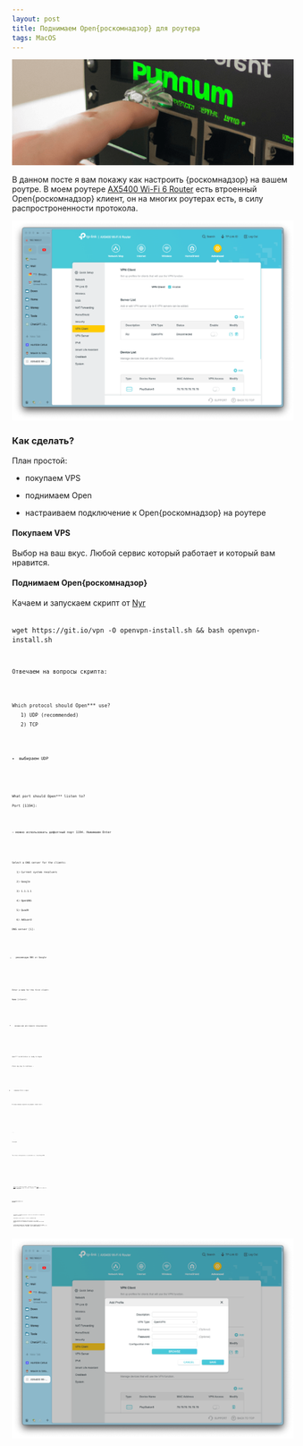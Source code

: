 ```yaml
---
layout: post
title: Поднимаем Open{роскомнадзор} для роутера
tags: MacOS
---
```

![](https://raw.githubusercontent.com/tatarinovms/tatarinovms.github.io/master/images/posts/OpenRKN/logo.png)

В данном посте я вам покажу как настроить {роскомнадзор} на вашем роутре. В моем роутере [AX5400 Wi-Fi 6 Router](https://www.tp-link.com/ru/home-networking/wifi-router/archer-ax73/) есть втроенный Open{роскомнадзор} клиент, он на многих роутерах есть, в силу распростроненности протокола. 

![](https://raw.githubusercontent.com/tatarinovms/tatarinovms.github.io/master/images/posts/OpenRKN/1.png)

### Как сделать?

План простой:

- покупаем VPS

- поднимаем Open 

- настраиваем подключение к Open{роскомнадзор} на роутере

#### Покупаем VPS  

Выбор на ваш вкус. Любой сервис который работает и который вам нравится.

#### Поднимаем Open{роскомнадзор}

Качаем и запускаем скрипт от [Nyr](https://github.com/tatarinovms/openvpn-install)

<code>
wget https://git.io/vpn -O openvpn-install.sh && bash openvpn-install.sh
<code> 

Отвечаем на вопросы скрипта:

<code>
Which protocol should Open*** use?
   1) UDP (recommended)
   2) TCP
<code>

- выбираем UDP

<code>
What port should Open*** listen to?
Port [1194]:
<code>

— можно использовать дефолтный порт 1194. Нажимаем Enter

<code>
Select a DNS server for the clients:
   1) Current system resolvers
   2) Google
   3) 1.1.1.1
   4) OpenDNS
   5) Quad9
   6) AdGuard
DNS server [1]:
<code>

- рекомендую DNS от Google

<code>
Enter a name for the first client:
Name [client]:
<code>

- вводим имя для первого пользователя

<code>
Open*** installation is ready to begin.
Press any key to continue...
<code>

- нажимаем Enter и ждемс

В конце вывода скрипта вы увидите такой текст 

<code>
....
Finished!

The client configuration is available in: /root/blog.oВПН

<code>

- это и есть нужный нам конфиг. Скачайте его через [scp](https://baks.dev/article/terminal/how-to-use-scp-command-to-securely-transfer-files), [sftp](https://www.digitalocean.com/community/tutorials/sftp-ru), просто скопируйте через cat себе в "блокнот"...кароче как-то добутьте файл c вируталки.


#### Настраиваем коннект на роутере

- логинимся в вебморду роутера. У меня это 192.168.0.1 и вводим ваш пароль к роутеру

- переходим в пункт Open*** client и нажимаем ADD

- вводим название подключения (Description) и в секции Configuration File, выбираем и загружаем сохраненный вами конфиг ранее

- в моем роутере еще есть настройка списка устройств (Device List) для которых трафик идет через ВПН. Т.е мы можем выбрать устройство для которого будет "работать" OpenВПН. Очень удобная функция

![](https://raw.githubusercontent.com/tatarinovms/tatarinovms.github.io/master/images/posts/OpenRKN/2.png)
